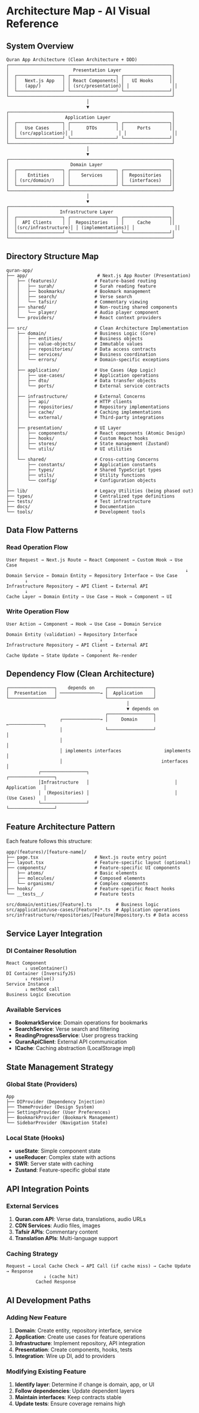 # Architecture Map - AI Visual Reference

## System Overview

```
Quran App Architecture (Clean Architecture + DDD)
┌─────────────────────────────────────────────────────────────┐
│                        Presentation Layer                   │
│  ┌─────────────────┐ ┌─────────────────┐ ┌─────────────────┐│
│  │   Next.js App   │ │ React Components│ │   UI Hooks      ││
│  │   (app/)        │ │ (src/presentation)│ │                ││
│  └─────────────────┘ └─────────────────┘ └─────────────────┘│
└─────────────────────────────────────────────────────────────┘
                              │
                              ▼
┌─────────────────────────────────────────────────────────────┐
│                     Application Layer                       │
│  ┌─────────────────┐ ┌─────────────────┐ ┌─────────────────┐│
│  │   Use Cases     │ │      DTOs       │ │     Ports       ││
│  │ (src/application)│ │                 │ │                 ││
│  └─────────────────┘ └─────────────────┘ └─────────────────┘│
└─────────────────────────────────────────────────────────────┘
                              │
                              ▼
┌─────────────────────────────────────────────────────────────┐
│                       Domain Layer                          │
│  ┌─────────────────┐ ┌─────────────────┐ ┌─────────────────┐│
│  │    Entities     │ │    Services     │ │  Repositories   ││
│  │ (src/domain/)   │ │                 │ │  (interfaces)   ││
│  └─────────────────┘ └─────────────────┘ └─────────────────┘│
└─────────────────────────────────────────────────────────────┘
                              │
                              ▼
┌─────────────────────────────────────────────────────────────┐
│                   Infrastructure Layer                      │
│  ┌─────────────────┐ ┌─────────────────┐ ┌─────────────────┐│
│  │  API Clients    │ │  Repositories   │ │     Cache       ││
│  │(src/infrastructure)│ │ (implementations)│ │               ││
│  └─────────────────┘ └─────────────────┘ └─────────────────┘│
└─────────────────────────────────────────────────────────────┘
```

## Directory Structure Map

```
quran-app/
├── app/                          # Next.js App Router (Presentation)
│   ├── (features)/              # Feature-based routing
│   │   ├── surah/               # Surah reading feature
│   │   ├── bookmarks/           # Bookmark management
│   │   ├── search/              # Verse search
│   │   └── tafsir/              # Commentary viewing
│   ├── shared/                  # Non-routing shared components
│   │   └── player/              # Audio player component
│   └── providers/               # React context providers
│
├── src/                         # Clean Architecture Implementation
│   ├── domain/                  # Business Logic (Core)
│   │   ├── entities/            # Business objects
│   │   ├── value-objects/       # Immutable values
│   │   ├── repositories/        # Data access contracts
│   │   ├── services/            # Business coordination
│   │   └── errors/              # Domain-specific exceptions
│   │
│   ├── application/             # Use Cases (App Logic)
│   │   ├── use-cases/           # Application operations
│   │   ├── dto/                 # Data transfer objects
│   │   └── ports/               # External service contracts
│   │
│   ├── infrastructure/          # External Concerns
│   │   ├── api/                 # HTTP clients
│   │   ├── repositories/        # Repository implementations
│   │   ├── cache/               # Caching implementations
│   │   └── external/            # Third-party integrations
│   │
│   ├── presentation/            # UI Layer
│   │   ├── components/          # React components (Atomic Design)
│   │   ├── hooks/               # Custom React hooks
│   │   ├── stores/              # State management (Zustand)
│   │   └── utils/               # UI utilities
│   │
│   └── shared/                  # Cross-cutting Concerns
│       ├── constants/           # Application constants
│       ├── types/               # Shared TypeScript types
│       ├── utils/               # Utility functions
│       └── config/              # Configuration objects
│
├── lib/                         # Legacy Utilities (being phased out)
├── types/                       # Centralized type definitions
├── tests/                       # Test infrastructure
├── docs/                        # Documentation
└── tools/                       # Development tools
```

## Data Flow Patterns

### Read Operation Flow
```
User Request → Next.js Route → React Component → Custom Hook → Use Case
                                                                   ↓
Domain Service ← Domain Entity ← Repository Interface ← Use Case
       ↓
Infrastructure Repository → API Client → External API
       ↓
Cache Layer → Domain Entity → Use Case → Hook → Component → UI
```

### Write Operation Flow
```
User Action → Component → Hook → Use Case → Domain Service
                                                ↓
Domain Entity (validation) → Repository Interface
                                   ↓
Infrastructure Repository → API Client → External API
                                   ↓
Cache Update → State Update → Component Re-render
```

## Dependency Flow (Clean Architecture)

```
┌─────────────────┐    depends on    ┌─────────────────┐
│  Presentation   │ ───────────────→ │  Application    │
└─────────────────┘                  └─────────────────┘
                                             │
                                             ▼ depends on
                                     ┌─────────────────┐
                    ┌──────────────→ │     Domain      │ ←─────────────┐
                    │                └─────────────────┘               │
                    │                                                  │
                    │ implements interfaces                implements   │
                    │                                     interfaces   │
            ┌─────────────────┐                                ┌─────────────────┐
            │Infrastructure   │                                │   Application   │
            │  (Repositories) │                                │   (Use Cases)   │
            └─────────────────┘                                └─────────────────┘
```

## Feature Architecture Pattern

Each feature follows this structure:
```
app/(features)/[feature-name]/
├── page.tsx                     # Next.js route entry point
├── layout.tsx                   # Feature-specific layout (optional)
├── components/                  # Feature-specific UI components
│   ├── atoms/                   # Basic elements
│   ├── molecules/               # Composed elements
│   └── organisms/               # Complex components
├── hooks/                       # Feature-specific React hooks
└── __tests__/                   # Feature tests

src/domain/entities/[Feature].ts         # Business logic
src/application/use-cases/[Feature]*.ts  # Application operations
src/infrastructure/repositories/[Feature]Repository.ts # Data access
```

## Service Layer Integration

### DI Container Resolution
```
React Component
       ↓ useContainer()
DI Container (InversifyJS)
       ↓ resolve()
Service Instance
       ↓ method call
Business Logic Execution
```

### Available Services
- **BookmarkService**: Domain operations for bookmarks
- **SearchService**: Verse search and filtering
- **ReadingProgressService**: User progress tracking
- **QuranApiClient**: External API communication
- **ICache**: Caching abstraction (LocalStorage impl)

## State Management Strategy

### Global State (Providers)
```
App
├── DIProvider (Dependency Injection)
├── ThemeProvider (Design System)
├── SettingsProvider (User Preferences) 
├── BookmarkProvider (Bookmark Management)
└── SidebarProvider (Navigation State)
```

### Local State (Hooks)
- **useState**: Simple component state
- **useReducer**: Complex state with actions
- **SWR**: Server state with caching
- **Zustand**: Feature-specific global state

## API Integration Points

### External Services
1. **Quran.com API**: Verse data, translations, audio URLs
2. **CDN Services**: Audio files, images
3. **Tafsir APIs**: Commentary content
4. **Translation APIs**: Multi-language support

### Caching Strategy
```
Request → Local Cache Check → API Call (if cache miss) → Cache Update → Response
              ↓ (cache hit)
           Cached Response
```

## AI Development Paths

### Adding New Feature
1. **Domain**: Create entity, repository interface, service
2. **Application**: Create use cases for feature operations
3. **Infrastructure**: Implement repository, API integration
4. **Presentation**: Create components, hooks, tests
5. **Integration**: Wire up DI, add to providers

### Modifying Existing Feature
1. **Identify layer**: Determine if change is domain, app, or UI
2. **Follow dependencies**: Update dependent layers
3. **Maintain interfaces**: Keep contracts stable
4. **Update tests**: Ensure coverage remains high